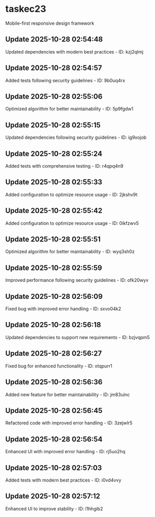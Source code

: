 # taskec23
Mobile-first responsive design framework

## Update 2025-10-28 02:54:48
Updated dependencies with modern best practices - ID: kzj2qlmj


## Update 2025-10-28 02:54:57
Added tests following security guidelines - ID: 9b0uq4rx


## Update 2025-10-28 02:55:06
Optimized algorithm for better maintainability - ID: 5p9fgdw1


## Update 2025-10-28 02:55:15
Updated dependencies following security guidelines - ID: ig9xojob


## Update 2025-10-28 02:55:24
Added tests with comprehensive testing - ID: r4qpq4n9


## Update 2025-10-28 02:55:33
Added configuration to optimize resource usage - ID: 2jkshv9t


## Update 2025-10-28 02:55:42
Added configuration to optimize resource usage - ID: 0ikfzwv5


## Update 2025-10-28 02:55:51
Optimized algorithm for better maintainability - ID: wyq3sh0z


## Update 2025-10-28 02:55:59
Improved performance following security guidelines - ID: ofk20wyv


## Update 2025-10-28 02:56:09
Fixed bug with improved error handling - ID: sxvo04k2


## Update 2025-10-28 02:56:18
Updated dependencies to support new requirements - ID: bzjvqpm5


## Update 2025-10-28 02:56:27
Fixed bug for enhanced functionality - ID: xtqpurr1


## Update 2025-10-28 02:56:36
Added new feature for better maintainability - ID: jm83uinc


## Update 2025-10-28 02:56:45
Refactored code with improved error handling - ID: 3zejwlr5


## Update 2025-10-28 02:56:54
Enhanced UI with improved error handling - ID: rj5uo2hq


## Update 2025-10-28 02:57:03
Added tests with modern best practices - ID: i0vd4vvy


## Update 2025-10-28 02:57:12
Enhanced UI to improve stability - ID: l1hhgib2

